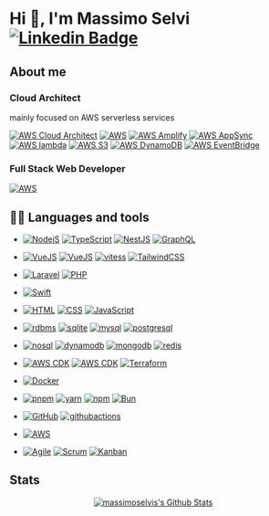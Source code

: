 # Hi 👋, I'm Massimo Selvi [![Linkedin Badge](https://img.shields.io/badge/-Massimo_Selvi-blue?style=flat&logo=devbox&logoColor=white&link=https://www.linkedin.com/in/massimoselvi-2041a822b/)](https://www.linkedin.com/in/massimoselvi/)

## About me

### Cloud Architect

mainly focused on AWS serverless services

[![AWS Cloud Architect](https://img.shields.io/badge/AWS-Cloud_Architect-232F3E?style=flat&logo=xyflow&color=orange&logoColor=orange)](https://www.massimoselvi.com)
[![AWS](https://img.shields.io/badge/☁️-serverless-232F3E?style=flat&logo=amazon-aws&color=orange&logoColor=orange)](https://aws.amazon.com/serverless/?nc2=h_ql_prod_serv_s) [![AWS Amplify](https://img.shields.io/badge/AWS-Amplify-232F3E?style=flat&logo=basicattentiontoken&color=orange&logoColor=orange)](https:aws.amazon.com/amplify) [![AWS AppSync](https://img.shields.io/badge/AWS-AppSync-232F3E?style=flat&logo=graphql&color=orange&logoColor=orange)](https:aws.amazon.com/appsync) [![AWS lambda](https://img.shields.io/badge/AWS-lambda-232F3E?style=flat&logo=aegisauthenticator&color=orange&logoColor=orange)](https:aws.amazon.com/lambda) [![AWS S3](https://img.shields.io/badge/AWS-S3-232F3E?style=flat&logo=artifacthub&color=orange&logoColor=orange)](https:aws.amazon.com/s3) [![AWS DynamoDB](https://img.shields.io/badge/AWS-DynamoDB-232F3E?style=flat&logo=databricks&color=orange&logoColor=orange)](https:aws.amazon.com/dynamodb) [![AWS EventBridge](https://img.shields.io/badge/AWS-EventBridge-232F3E?style=flat&logo=singlestore&color=orange&logoColor=orange)](https:aws.amazon.com/eventbridge)

### Full Stack Web Developer

[![AWS](https://img.shields.io/badge/Full_Stack-web_developer-232F3E?style=flat&logo=semanticweb&color=blue&logoColor=blue)](https://www.massimoselvi.com)

## 👨‍💻 Languages and tools

* [![NodejS](https://img.shields.io/badge/Node.js-43853D?style=flat&logo=node.js&logoColor=white)](#NodejS) [![TypeScript](https://img.shields.io/badge/typescript-%23323330.svg?&style=flat&logo=typescript)](#TypeScript) [![NestJS](https://img.shields.io/badge/NestJS-232F3E?style=flat&logo=nestjs&logoColor=red)](https://nestjs.com) [![GraphQL](https://img.shields.io/badge/GraphQL-232F3E?style=flat&logo=graphql&logoColor=purple)](https://graphql.com)

* [![VueJS](https://shields.io/badge/vuejs-black?logo=vue.js&style=flat)](#VueJS) [![VueJS](https://shields.io/badge/Vite-black?logo=vite&style=flat)](#VueJS) [![vitess](https://img.shields.io/badge/vitesse-232F3E?style=flat&logo=vitess&logoColor=white)](https://vitesse.com) [![TailwindCSS](https://img.shields.io/badge/Tailwind_CSS-38B2AC?style=flat&logo=tailwind-css&logoColor=white)](#TailwindCSS)

* [![Laravel](https://img.shields.io/badge/laravel-%23FF2D20.svg?&style=flat&logo=laravel&logoColor=white)](#Laravel) [![PHP](https://img.shields.io/badge/php-%23777BB4.svg?&style=flat&logo=php&logoColor=white)](#PHP)

* [![Swift](https://img.shields.io/badge/Swift-232F3E?style=flat&logo=swift&logoColor=#F05138)](#Swift)

* [![HTML](https://img.shields.io/badge/HTML5-E34F26?style=flat&logo=html5&logoColor=white)](#HTML) [![CSS](https://img.shields.io/badge/CSS-663399?style=flat&logo=CSS&logoColor=white)](#CSS) [![JavaScript](https://img.shields.io/badge/javascript-%23323330.svg?&style=flat&logo=javascript&logoColor=%23F7DF1E)](#JavaScript)

* [![rdbms](https://img.shields.io/badge/RDBMS-232F3E?style=flat&logo=rdbms&logoColor=white)](https://rdbms.com) [![sqlite](https://img.shields.io/badge/sqlite-232F3E?style=flat&logo=sqlite&logoColor=white)](https://sqlite.com) [![mysql](https://img.shields.io/badge/mysql-232F3E?style=flat&logo=mysql&logoColor=white)](https://mysql.com) [![postgresql](https://img.shields.io/badge/postgresql-232F3E?style=flat&logo=postgresql&logoColor=white)](https://postgresql.com)

* [![nosql](https://img.shields.io/badge/NOSQL-232F3E?style=flat&logo=nosql&logoColor=white)](https://nosql.com) [![dynamodb](https://img.shields.io/badge/dynamodb-232F3E?style=flat&logo=amazon-dynamodb&logoColor=white)](https://dynamodb.com) [![mongodb](https://img.shields.io/badge/mongodb-232F3E?style=flat&logo=mongodb&logoColor=white)](https://mongodb.com) [![redis](https://img.shields.io/badge/redis-232F3E?style=flat&logo=redis&logoColor=white)](https://nosql.com)

* [![AWS CDK](https://img.shields.io/badge/AWS-CDK-232F3E?style=flat&logo=devbox&logoColor=white)](https://aws.amazon.com/cdk/) [![AWS CDK](https://img.shields.io/badge/AWS-CloudFormation-232F3E?style=flat&logo=aws&logoColor=white)](https://aws.amazon.com/cloudformation/) [![Terraform](https://img.shields.io/badge/Terraform-232F3E?style=flat&logo=terraform&logoColor=white)](https://terraform.io)

* [![Docker](https://img.shields.io/badge/docker-%230db7ed.svg?&style=flat&logo=docker&logoColor=white)](#Docker)

* [![pnpm](https://img.shields.io/badge/pnpm-232F3E?style=flat&logo=pnpm&logoColor=white)](https://pnpm.io) [![yarn](https://img.shields.io/badge/yarn-232F3E?style=flat&logo=yarn&logoColor=white)](https://yarnpkg.com) [![npm](https://img.shields.io/badge/npm-232F3E?style=flat&logo=npm&logoColor=white)](https://npmjs.com) [![Bun](https://img.shields.io/badge/Bun-232F3E?style=flat&logo=bun&logoColor=white)](https://bun.sh)

* [![GitHub](https://img.shields.io/badge/GitHub-%23121011.svg?&style=flat&logo=github&logoColor=white)](#GitHub) [![githubactions](https://img.shields.io/badge/GitHub-actions-%2322A7F0.svg?&style=flat&logo=githubactions&logoColor=white)](#githubactions)

* [![AWS](https://img.shields.io/badge/AWS-Landing_Zone-232F3E?style=flat&logo=easyeda&color=orange&logoColor=orange)](https://aws.amazon.com/)

* [![Agile](https://img.shields.io/badge/agile-232F3E?style=flat&logo=xyflow&logoColor=white)](#Agile) [![Scrum](https://img.shields.io/badge/scrum-232F3E?style=flat&logo=spring_creators&logoColor=white)](#Scrum) [![Kanban](https://img.shields.io/badge/kanban-232F3E?style=flat&logo=trello&logoColor=white)](#Kanban)

<!--- [![Kotlin](https://img.shields.io/badge/Kotlin-232F3E?style=flat&logo=kotlin&logoColor=white)](#Kotlin) -->
<!--- [![Flutter](https://img.shields.io/badge/Flutter-232F3E?style=flat&logo=flutter&logoColor=white)](#Flutter) -->
<!--- [![Dart](https://img.shields.io/badge/Dart-232F3E?style=flat&logo=dart&logoColor=white)](#Dart) -->
<!--- [![Python](https://img.shields.io/badge/Python-232F3E?style=flat&logo=python&logoColor=white)](#Python) -->
<!--- [![Java](https://img.shields.io/badge/Java-232F3E?style=flat&logo=java&logoColor=white)](#Java) -->

## Stats

<p align="center">
  <!-- <a href="https://github.com/anuraghazra/github-readme-stats">
    <img title="🔥 Get streak stats for your profile at git.io/streak-stats" alt="massimoselvi's streak" src="https://github-readme-streak-stats.herokuapp.com/?user=massimoselvi&theme=black-ice&hide_border=true&stroke=0000&background=0D1117&ring=60D9FA&fire=60D9FA&currStreakLabel=60D9FA"/>
  </a> -->
  <a href="https://github.com/anuraghazra/github-readme-stats">
    <img alt="massimoselvis's Github Stats" src="https://github-readme-stats.vercel.app/api?username=massimoselvi&show_icons=true&count_private=true&theme=react&hide_border=true&bg_color=0D1117" />
  </a>

  <!-- [![Massimo's GitHub stats](https://github-readme-stats.vercel.app/api?username=massimoselvi&count_private=true&show_icons=true&theme=tokyonight)](https://github.com/anuraghazra/github-readme-stats) -->

  <!-- [![Top Langs](https://github-readme-stats.vercel.app/api/top-langs/?username=massimoselvi&langs_count=4&theme=tokyonight&layout=compact)](https://github.com/anuraghazra/github-readme-stats) -->
</p>

<!-- ## 📊 Contributions -->

<!-- <img alt="massimoselvi's Activity Graph" src="https://activity-graph.herokuapp.com/graph?username=massimoselvi&bg_color=0D1117&color=5BCDEC&line=5BCDEC&point=FFFFFF&hide_border=true" /> -->

<!-- [![italy](https://img.shields.io/badge/Made%20in-%F0%9F%87%AE%F0%9F%87%B9-red?style=flat-square)](https://img.shields.io/badge/Made%20in-%F0%9F%87%AE%F0%9F%87%B9-red?style=flat-square) -->
<!-- ![prs](https://img.shields.io/badge/dynamic/json?color=blueviolet&label=Merged%20PRs&query=total_count&url=https%3A%2F%2Fapi.github.com%2Fsearch%2Fissues%3Fq%3Dauthor%3Dmassimoselvi%2520type%3Apr%2520is%3Amerged) -->

<!-- [![forthebadge](https://forthebadge.com/images/badges/it-works-why.svg)](https://forthebadge.com) -->
<!-- [![forthebadge](https://forthebadge.com/images/badges/made-with-typescript.svg)](https://forthebadge.com) -->

<!-- Badges template - https://github.com/badges/shields -->
<!-- [![Starred repositories](https://img.shields.io/github/stars/massimoselvi?color=55960c&labelColor=488207&style=for-the-badge&logo=github&label=Stars)](https://github.com/massimoselvi?tab=**repositories**&sort=stargazers) [![LinkedIn](https://img.shields.io/badge/LinkedIn-0077B5?style=for-the-badge&logo=linkedin&logoColor=white)](https://www.linkedin.com/in/massimoselvi/) -->
